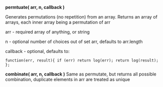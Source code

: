 **permtuate( arr, n, callback )**


Generates permutations (no repetition) from an array.
Returns an array of arrays, each inner array being a permutation of arr

arr - required array of anything, or string

n - optional number of choices out of set arr, defaults to arr.length

callback - optional, defaults to:

`
function(err, result){
   if (err) return log(err); return log(result);
   };
`


**combinate( arr, n, callback )**
Same as permutate, but returns all possible combination, duplicate elements in arr are treated as unique


